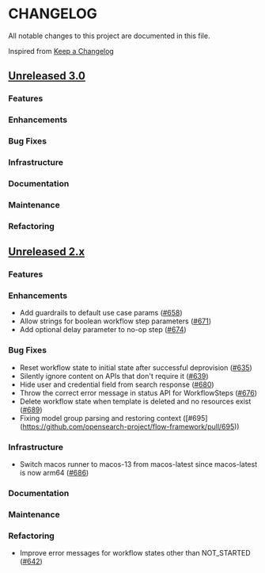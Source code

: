 # CHANGELOG
All notable changes to this project are documented in this file.

Inspired from [Keep a Changelog](https://keepachangelog.com/en/1.1.0/)

## [Unreleased 3.0](https://github.com/opensearch-project/flow-framework/compare/2.x...HEAD)
### Features
### Enhancements
### Bug Fixes
### Infrastructure
### Documentation
### Maintenance
### Refactoring

## [Unreleased 2.x](https://github.com/opensearch-project/flow-framework/compare/2.13...2.x)
### Features
### Enhancements
- Add guardrails to default use case params ([#658](https://github.com/opensearch-project/flow-framework/pull/658))
- Allow strings for boolean workflow step parameters ([#671](https://github.com/opensearch-project/flow-framework/pull/671))
- Add optional delay parameter to no-op step ([#674](https://github.com/opensearch-project/flow-framework/pull/674))

### Bug Fixes
- Reset workflow state to initial state after successful deprovision ([#635](https://github.com/opensearch-project/flow-framework/pull/635))
- Silently ignore content on APIs that don't require it ([#639](https://github.com/opensearch-project/flow-framework/pull/639))
- Hide user and credential field from search response ([#680](https://github.com/opensearch-project/flow-framework/pull/680))
- Throw the correct error message in status API for WorkflowSteps ([#676](https://github.com/opensearch-project/flow-framework/pull/676))
- Delete workflow state when template is deleted and no resources exist ([#689](https://github.com/opensearch-project/flow-framework/pull/689))
- Fixing model group parsing and restoring context ([#695] (https://github.com/opensearch-project/flow-framework/pull/695))

### Infrastructure
- Switch macos runner to macos-13 from macos-latest since macos-latest is now arm64 ([#686](https://github.com/opensearch-project/flow-framework/pull/686))

### Documentation
### Maintenance
### Refactoring
- Improve error messages for workflow states other than NOT_STARTED ([#642](https://github.com/opensearch-project/flow-framework/pull/642))
